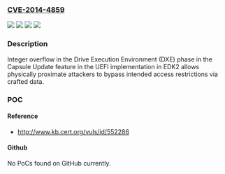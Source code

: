 ### [CVE-2014-4859](https://cve.mitre.org/cgi-bin/cvename.cgi?name=CVE-2014-4859)
![](https://img.shields.io/static/v1?label=Product&message=BIOS&color=blue)
![](https://img.shields.io/static/v1?label=Product&message=SCT3&color=blue)
![](https://img.shields.io/static/v1?label=Version&message=n%2Fa&color=blue)
![](https://img.shields.io/static/v1?label=Vulnerability&message=Integer%20Overflow&color=brighgreen)

### Description

Integer overflow in the Drive Execution Environment (DXE) phase in the Capsule Update feature in the UEFI implementation in EDK2 allows physically proximate attackers to bypass intended access restrictions via crafted data.

### POC

#### Reference
- http://www.kb.cert.org/vuls/id/552286

#### Github
No PoCs found on GitHub currently.

